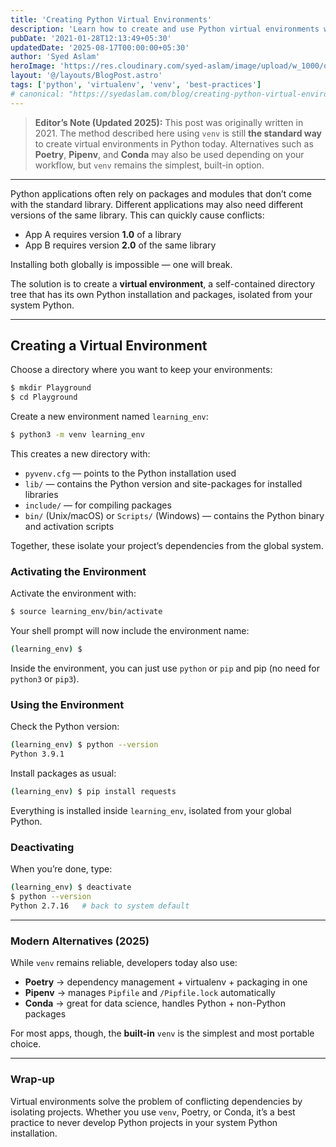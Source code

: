 ```yaml
---
title: 'Creating Python Virtual Environments'
description: 'Learn how to create and use Python virtual environments with venv to isolate dependencies and manage multiple projects cleanly.'
pubDate: '2021-01-28T12:13:49+05:30'
updatedDate: '2025-08-17T00:00:00+05:30'
author: 'Syed Aslam'
heroImage: 'https://res.cloudinary.com/syed-aslam/image/upload/w_1000/q_auto/f_auto/v1611817564/hitesh-choudhary-D9Zow2REm8U-unsplash_g5ymcr.jpg'
layout: '@/layouts/BlogPost.astro'
tags: ['python', 'virtualenv', 'venv', 'best-practices']
# canonical: "https://syedaslam.com/blog/creating-python-virtual-environments/"
---
```


> **Editor’s Note (Updated 2025):**
> This post was originally written in 2021. The method described here using `venv` is still **the standard way** to create virtual environments in Python today.
> Alternatives such as **Poetry**, **Pipenv**, and **Conda** may also be used depending on your workflow, but `venv` remains the simplest, built-in option.

---

Python applications often rely on packages and modules that don’t come with the standard library. Different applications may also need different versions of the same library. This can quickly cause conflicts:

- App A requires version **1.0** of a library
- App B requires version **2.0** of the same library

Installing both globally is impossible — one will break.

The solution is to create a **virtual environment**, a self-contained directory tree that has its own Python installation and packages, isolated from your system Python.

---

## Creating a Virtual Environment

Choose a directory where you want to keep your environments:

```bash
$ mkdir Playground
$ cd Playground
```

Create a new environment named `learning_env`:

```bash
$ python3 -m venv learning_env
```

This creates a new directory with:

- `pyvenv.cfg` — points to the Python installation used
- `lib/` — contains the Python version and site-packages for installed libraries
- `include/` — for compiling packages
- `bin/` (Unix/macOS) or `Scripts/` (Windows) — contains the Python binary and activation scripts

Together, these isolate your project’s dependencies from the global system.

### Activating the Environment

Activate the environment with:

```bash
$ source learning_env/bin/activate
```

Your shell prompt will now include the environment name:

```bash
(learning_env) $
```

Inside the environment, you can just use `python` or `pip` and pip (no need for `python3` or `pip3`).

### Using the Environment

Check the Python version:

```bash
(learning_env) $ python --version
Python 3.9.1
```

Install packages as usual:

```bash
(learning_env) $ pip install requests
```

Everything is installed inside `learning_env`, isolated from your global Python.

### Deactivating

When you’re done, type:

```bash
(learning_env) $ deactivate
$ python --version
Python 2.7.16   # back to system default
```

---

### Modern Alternatives (2025)

While `venv` remains reliable, developers today also use:

- **Poetry** → dependency management + virtualenv + packaging in one
- **Pipenv** → manages `Pipfile` and `/Pipfile.lock` automatically
- **Conda** → great for data science, handles Python + non-Python packages

For most apps, though, the **built-in** `venv` is the simplest and most portable choice.

---

### Wrap-up

Virtual environments solve the problem of conflicting dependencies by isolating projects. Whether you use `venv`, Poetry, or Conda, it’s a best practice to never develop Python projects in your system Python installation.

